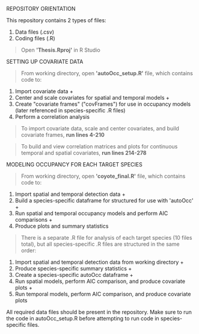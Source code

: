 REPOSITORY ORIENTATION

This repository contains 2 types of files:
   1. Data files (.csv)
   2. Coding files (.R)

> Open **'Thesis.Rproj'** in R Studio

SETTING UP COVARIATE DATA 
> From working directory, open **'autoOcc_setup.R'** file, which contains code to:
  1. Import covariate data +
  2. Center and scale covariates for spatial and temporal models +
  3. Create "covariate frames" ("covFrames") for use in occupancy models (later referenced in species-specific .R files)
  4. Perform a correlation analysis

> To import covariate data, scale and center covariates, and build covariate frames, **run lines 4-210** 

> To build and view correlation matrices and plots for continuous temporal and spatial covariates, **run lines 214-278** 

MODELING OCCUPANCY FOR EACH TARGET SPECIES
> From working directory, open **'coyote_final.R'** file, which contains code to:
  1. Import spatial and temporal detection data + 
  2. Build a species-specific dataframe for structured for use with 'autoOcc' +  
  3. Run spatial and temporal occupancy models and perform AIC comparisons + 
  4. Produce plots and summary statistics
> There is a separate .R file for analysis of each target species (10 files total), but all species-specific .R files are structured in the same order: 
  1. Import spatial and temporal detection data from working directory  + 
  2. Produce species-specific summary statistics +
  3. Create a species-specific autoOcc dataframe + 
  4. Run spatial models, perform AIC comparison, and produce covariate plots +  
  5. Run temporal models, perform AIC comparison, and produce covariate plots

All required data files should be present in the repository. Make sure to run the code in autoOcc_setup.R before attempting to run code in species-specific files.
